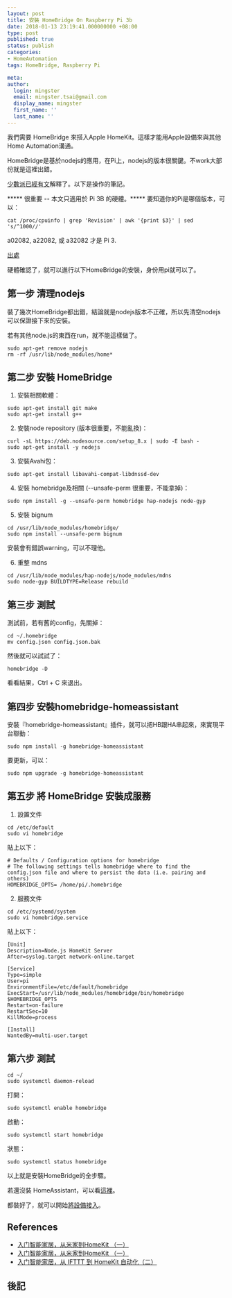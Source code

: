 ```yaml
---
layout: post
title: 安裝 HomeBridge On Raspberry Pi 3b
date: 2018-01-13 23:19:41.000000000 +08:00
type: post
published: true
status: publish
categories:
- HomeAutomation
tags: HomeBridge, Raspberry Pi

meta:
author:
  login: mingster
  email: mingster.tsai@gmail.com
  display_name: mingster
  first_name: ''
  last_name: ''
---
```


我們需要 HomeBridge 來搭入Apple HomeKit。這樣才能用Apple設備來與其他Home Automation溝通。

HomeBridge是基於nodejs的應用，在Pi上，nodejs的版本很關鍵。不work大部份就是這裡出錯。

[少數派已經有文](https://sspai.com/post/38849)解釋了。以下是操作的筆記。

***** 很重要 -- 本文只適用於 Pi 3B 的硬體。*****
要知道你的Pi是哪個版本，可以：
```
cat /proc/cpuinfo | grep 'Revision' | awk '{print $3}' | sed 's/^1000//'
```
a02082, a22082, 或 a32082 才是 Pi 3.

[出處](https://elinux.org/RPi_HardwareHistory)

硬體確認了，就可以進行以下HomeBridge的安裝，身份用pi就可以了。

## 第一步 清理nodejs
裝了幾次HomeBridge都出錯，結論就是nodejs版本不正確，所以先清空nodejs可以保證接下來的安裝。

若有其他node.js的東西在run，就不能這樣做了。
```
sudo apt-get remove nodejs
rm -rf /usr/lib/node_modules/home*
```

## 第二步 安裝 HomeBridge

1. 安裝相關軟體：
```
sudo apt-get install git make
sudo apt-get install g++
```

2. 安裝node repository (版本很重要，不能亂換)：
```
curl -sL https://deb.nodesource.com/setup_8.x | sudo -E bash -
sudo apt-get install -y nodejs
```

3. 安裝Avahi包：
```
sudo apt-get install libavahi-compat-libdnssd-dev
```

4. 安裝 homebridge及相關 (--unsafe-perm 很重要，不能拿掉)：
```
sudo npm install -g --unsafe-perm homebridge hap-nodejs node-gyp
```

5. 安裝 bignum

```
cd /usr/lib/node_modules/homebridge/
sudo npm install --unsafe-perm bignum
```
安裝會有錯誤warning，可以不理他。

6. 重整 mdns
```
cd /usr/lib/node_modules/hap-nodejs/node_modules/mdns
sudo node-gyp BUILDTYPE=Release rebuild
```

## 第三步 測試
測試前，若有舊的config，先關掉：
```
cd ~/.homebridge
mv config.json config.json.bak
```

然後就可以試試了：
```
homebridge -D
```

看看結果，Ctrl + C 來退出。

## 第四步 安裝homebridge-homeassistant

安裝『homebridge-homeassistant』插件，就可以把HB跟HA串起來，來實現平台聯動：
```
sudo npm install -g homebridge-homeassistant
```

要更新，可以：
```
sudo npm upgrade -g homebridge-homeassistant
```

## 第五步 將 HomeBridge 安裝成服務
1. 設置文件
```
cd /etc/default
sudo vi homebridge
```
貼上以下：
```
# Defaults / Configuration options for homebridge
# The following settings tells homebridge where to find the config.json file and where to persist the data (i.e. pairing and others)
HOMEBRIDGE_OPTS= /home/pi/.homebridge
```

2. 服務文件
  ```
  cd /etc/systemd/system
  sudo vi homebridge.service
  ```
  貼上以下：
  ```
  [Unit]
  Description=Node.js HomeKit Server
  After=syslog.target network-online.target

  [Service]
  Type=simple
  User=pi
  EnvironmentFile=/etc/default/homebridge
  ExecStart=/usr/lib/node_modules/homebridge/bin/homebridge $HOMEBRIDGE_OPTS
  Restart=on-failure
  RestartSec=10
  KillMode=process

  [Install]
  WantedBy=multi-user.target
  ```

## 第六步 測試
```
cd ~/
sudo systemctl daemon-reload
```
打開：
```
sudo systemctl enable homebridge
```
啟動：
```
sudo systemctl start homebridge
```
狀態：
```
sudo systemctl status homebridge
```


以上就是安裝HomeBridge的全步驟。

若還沒裝 HomeAssistant，可以看[這裡](/blog/2018/01/homeassistant_on_existing_pi.html)。

都裝好了，就可以開始[將設備接入](https://sspai.com/post/40075)。

## References
 - [入门智能家居，从米家到HomeKit （一）](https://sspai.com/post/39851)
 - [入门智能家居，从米家到HomeKit （一）](https://sspai.com/post/39851)
 - [入门智能家居，从 IFTTT 到 HomeKit 自动化（二）](https://sspai.com/post/39881)


## 後記
